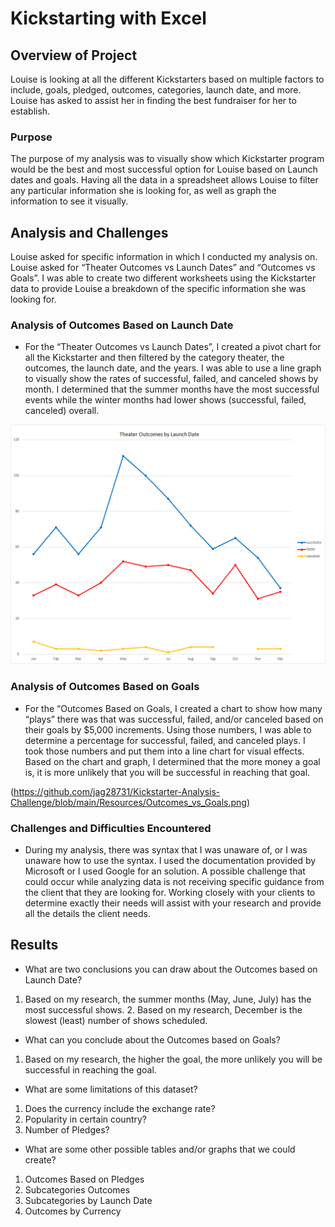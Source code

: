 # Kickstarting with Excel

## Overview of Project
  Louise is looking at all the different Kickstarters based on multiple factors to include, goals, pledged, outcomes, categories, launch date, and more. Louise has asked to assist her in finding the best fundraiser for her to establish.
  
### Purpose
 The purpose of my analysis was to visually show which Kickstarter program would be the best and most successful option for Louise based on Launch dates and goals.  Having all the data in a spreadsheet allows Louise to filter any particular information she is looking for, as well as graph the information to see it visually.
  
## Analysis and Challenges
  Louise asked for specific information in which I conducted my analysis on. Louise asked for “Theater Outcomes vs Launch Dates” and “Outcomes vs Goals”. I was able to create two different worksheets using the Kickstarter data to provide Louise a breakdown of the specific information she was looking for.
 
### Analysis of Outcomes Based on Launch Date
- For the “Theater Outcomes vs Launch Dates”, I created a pivot chart for all the Kickstarter and then filtered by the category theater, the outcomes, the launch date, and the years. I was able to use a line graph to visually show the rates of successful, failed, and canceled shows by month. I determined that the summer months have the most successful events while the winter months had lower shows (successful, failed, canceled) overall.

![Theater vs Launch Date](https://github.com/jag28731/Kickstarter-Analysis-Challenge/blob/main/Resources/Theater_Outcomes_vs_Launch.png)

### Analysis of Outcomes Based on Goals
- For the “Outcomes Based on Goals, I created a chart to show how many “plays” there was that was successful, failed, and/or canceled based on their goals by $5,000 increments. Using those numbers, I was able to determine a percentage for successful, failed, and canceled plays. I took those numbers and put them into a line chart for visual effects. Based on the chart and graph, I determined that the more money a goal is, it is more unlikely that you will be successful in reaching that goal.

(https://github.com/jag28731/Kickstarter-Analysis-Challenge/blob/main/Resources/Outcomes_vs_Goals.png)

### Challenges and Difficulties Encountered
- During my analysis, there was syntax that I was unaware of, or I was unaware how to use the syntax.  I used the documentation provided by Microsoft or I used Google for an solution.  A possible challenge that could occur while analyzing data is not receiving specific guidance from the client that they are looking for.  Working closely with your clients to determine exactly their needs will assist with your research and provide all the details the client needs.

## Results
- What are two conclusions you can draw about the Outcomes based on Launch Date?
1. Based on my research, the summer months (May, June, July) has the most successful shows. 2. Based on my research, December is the slowest (least) number of shows scheduled.  

- What can you conclude about the Outcomes based on Goals?
1. Based on my research, the higher the goal, the more unlikely you will be successful in reaching the goal. 

- What are some limitations of this dataset?
1. Does the currency include the exchange rate? 
2. Popularity in certain country?
3. Number of Pledges?

- What are some other possible tables and/or graphs that we could create?
1. Outcomes Based on Pledges
2. Subcategories Outcomes
3. Subcategories by Launch Date
4. Outcomes by Currency
